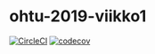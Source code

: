 # ohtu-2019-viikko1

[![CircleCI](https://circleci.com/gh/githubuser100923/ohtu-2019-viikko1.svg?style=svg)](https://circleci.com/gh/githubuser100923/ohtu-2019-viikko1)
[![codecov](https://codecov.io/gh/githubuser100923/ohtu-2019-viikko1/branch/master/graph/badge.svg)](https://codecov.io/gh/githubuser100923/ohtu-2019-viikko1)
